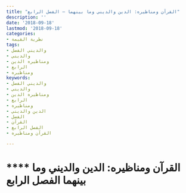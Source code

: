 ```yaml
---
title: "القرآن ومناظيره: الدين والديني وما بينهما – الفصل الرابع"
description: ''
date: '2018-09-18'
lastmod: '2018-09-18'
categories:
- نظرية القيمة
tags:
- والديني الفصل
- والديني
- ومناظيره الدين
- الرابع
- ومناظيره
keywords:
- والديني الفصل
- والديني
- ومناظيره الدين
- الرابع
- ومناظيره
- الدين والديني
- الفصل
- القرآن
- الفصل الرابع
- القرآن ومناظيره

---
```

# **** **القرآن ومناظيره: الدين والديني وما بينهما الفصل الرابع**

###